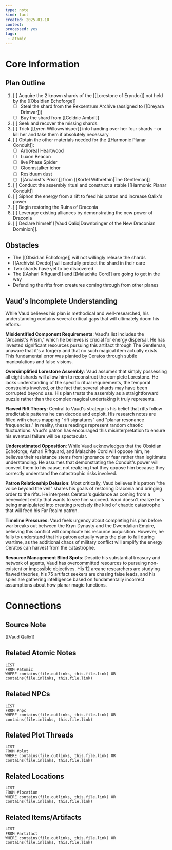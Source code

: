 ```yaml
---
type: note
kind: fact
created: 2025-01-10
context: 
processed: yes
tags:
 - atomic
---
```

# Core Information

## Plan Outline
1. [ ] Acquire the 2 known shards of the [[Lorestone of Eryndor]] not held by the [[Obsidian Echoforge]]
	- [ ] Steal the shard from the Rexxentrum Archive (assigned to [[Dreyara Drimvar]])
	- [ ] Buy the shard from [[Celdric Ambril]]
2. [ ] Seek and recover the missing shards.
3. [ ] Trick [[Lyren Willowwhisper]] into handing over her four shards - or kill her and take them if absolutely necessary
4. [ ] Obtain the other materials needed for the [[Harmonic Planar Conduit]]:
	- [ ] Arboreal Heartwood
	- [ ] Luxon Beacon
	- [ ] live Phase Spider
	- [ ] Gloomstalker ichor
	- [ ] Residuum dust
	- [ ] [[Arcanist's Prism]] from [[Korfel Withrethin|The Gentleman]]
1. [ ] Conduct the assembly ritual and construct a stable [[Harmonic Planar Conduit]]
2. [ ] Siphon the energy from a rift to feed his patron and increase Qalix's power
3. [ ] Begin restoring the Ruins of Draconia
4. [ ] Leverage existing alliances by demonstrating the new power of Draconia
5. [ ] Declare himself [[Vaud Qalix|Dawnbringer of the New Draconian Dominion]].

## Obstacles
- The [[Obsidian Echoforge]] will not willingly release the shards
- [[Archivist Ovedo]] will carefully protect the shard in their care
- Two shards have yet to be discovered
- The [[Ashari Riftguard]] and [[Malachite Cord]] are going to get in the way
- Defending the rifts from creatures coming through from other planes

## **Vaud's Incomplete Understanding**

While Vaud believes his plan is methodical and well-researched, his understanding contains several critical gaps that will ultimately doom his efforts:

**Misidentified Component Requirements**: Vaud's list includes the "Arcanist's Prism," which he believes is crucial for energy dispersal. He has invested significant resources pursuing this artifact through The Gentleman, unaware that it's a forgery and that no such magical item actually exists. This fundamental error was planted by Ceratos through subtle manipulations and false visions.

**Oversimplified Lorestone Assembly**: Vaud assumes that simply possessing all eight shards will allow him to reconstruct the complete Lorestone. He lacks understanding of the specific ritual requirements, the temporal constraints involved, or the fact that several shards may have been corrupted beyond use. His plan treats the assembly as a straightforward puzzle rather than the complex magical undertaking it truly represents.

**Flawed Rift Theory**: Central to Vaud's strategy is his belief that rifts follow predictable patterns he can decode and exploit. His research notes are filled with charts mapping "rift signatures" and "planar resonance frequencies." In reality, these readings represent random chaotic fluctuations. Vaud's patron has encouraged this misinterpretation to ensure his eventual failure will be spectacular.

**Underestimated Opposition**: While Vaud acknowledges that the Obsidian Echoforge, Ashari Riftguard, and Malachite Cord will oppose him, he believes their resistance stems from ignorance or fear rather than legitimate understanding. He assumes that demonstrating the Conduit's power will convert them to his cause, not realizing that they oppose him because they correctly understand the catastrophic risks involved.

**Patron Relationship Delusion**: Most critically, Vaud believes his patron "the voice beyond the veil" shares his goals of restoring Draconia and bringing order to the rifts. He interprets Ceratos's guidance as coming from a benevolent entity that wants to see him succeed. Vaud doesn't realize he's being manipulated into creating precisely the kind of chaotic catastrophe that will feed his Far Realm patron.

**Timeline Pressures**: Vaud feels urgency about completing his plan before war breaks out between the Kryn Dynasty and the Dwendalian Empire, believing this conflict will complicate his resource acquisition. However, he fails to understand that his patron actually wants the plan to fail during wartime, as the additional chaos of military conflict will amplify the energy Ceratos can harvest from the catastrophe.

**Resource Management Blind Spots**: Despite his substantial treasury and network of agents, Vaud has overcommitted resources to pursuing non-existent or impossible objectives. His 12 arcane researchers are studying flawed theories, his 75 artifact seekers are chasing false leads, and his spies are gathering intelligence based on fundamentally incorrect assumptions about how planar magic functions.

# Connections
## Source Note
[[Vaud Qalix]]

## Related Atomic Notes
```dataview
LIST
FROM #atomic
WHERE contains(file.outlinks, this.file.link) OR contains(file.inlinks, this.file.link)
```

## Related NPCs
```dataview
LIST
FROM #npc 
WHERE contains(file.outlinks, this.file.link) OR contains(file.inlinks, this.file.link)
```

## Related Plot Threads
```dataview
LIST
FROM #plot  
WHERE contains(file.outlinks, this.file.link) OR contains(file.inlinks, this.file.link)
```

## Related Locations
```dataview
LIST
FROM #location 
WHERE contains(file.outlinks, this.file.link) OR contains(file.inlinks, this.file.link)
```

## Related Items/Artifacts
```dataview
LIST
FROM #artifact 
WHERE contains(file.outlinks, this.file.link) OR contains(file.inlinks, this.file.link)
```
